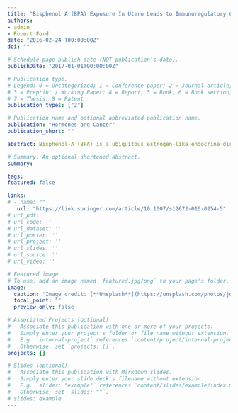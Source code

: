 ```yaml
---
title: "Bisphenol A (BPA) Exposure In Utero Leads to Immunoregulatory Cytokine Dysregulation in the Mouse Mammary Gland. Horm Canc. 2016"
authors:
- admin
- Robert Ford
date: "2016-02-24 T00:00:00Z"
doi: ""

# Schedule page publish date (NOT publication's date).
publishDate: "2017-01-01T00:00:00Z"

# Publication type.
# Legend: 0 = Uncategorized; 1 = Conference paper; 2 = Journal article;
# 3 = Preprint / Working Paper; 4 = Report; 5 = Book; 6 = Book section;
# 7 = Thesis; 8 = Patent
publication_types: ["2"]

# Publication name and optional abbreviated publication name.
publication: "Hormones and Cancer"
publication_short: ""

abstract: Bisphenol-A (BPA) is a ubiquitous estrogen-like endocrine disrupting compound (EDC). BPA exposure in utero has been linked to breast cancer and abnormal mammary gland development in mice. The recent rise in incidence of human breast cancer and decreased age of first detection suggests a possible environmental etiology. We hypothesized that developmental programming of carcinogenesis may involve an aberrant immune response. Both innate and adaptive immunity play a role in tumor suppression through cytolytic CD8, NK, and Th1 T-cells. We hypothesized that BPA exposure in utero would lead to dysregulation of both innate and adaptive immunity in the mammary gland. CD1 mice were exposed to BPA in utero during gestation (days 9–21) via osmotic minipump. At 6 weeks, the female offspring were ovariectomized and estradiol was given at 8 weeks. RNA and protein were extracted from the posterior mammary glands, and the mRNA and protein levels were measured by PCR array, qRT-PCR, and western blot. In mouse mammary tissue, BPA exposure in utero significantly decreased the expression of members of the chemokine CXC family (Cxcl2, Cxcl4, Cxcl14, and Ccl20), interleukin 1 (Il1) gene family (Il1β and Il1rn), interleukin 2 gene family (Il7 receptor), and interferon gene family (interferon regulatory factor 9 (Irf9), as well as immune response gene 1 (Irg1). Additionally, BPA exposure in utero decreased Esr1 receptor gene expression and increased Esr2 receptor gene expression. In utero exposure of BPA resulted in significant changes to inflammatory modulators within mammary tissue. We suggest that dysregulation of inflammatory cytokines, both pro-inflammatory and anti-inflammatory, leads to a microenvironment that may promote disordered cell growth through inhibition of the immune response that targets cancer cells.

# Summary. An optional shortened abstract.
summary:

tags:
featured: false

links:
# - name: ""
   url: "https://link.springer.com/article/10.1007/s12672-016-0254-5"
# url_pdf: 
# url_code: ''
# url_dataset: ''
# url_poster: ''
# url_project: ''
# url_slides: ''
# url_source: ''
# url_video: ''

# Featured image
# To use, add an image named `featured.jpg/png` to your page's folder. 
image:
  caption: 'Image credit: [**Unsplash**](https://unsplash.com/photos/jdD8gXaTZsc)'
  focal_point: ""
  preview_only: false

# Associated Projects (optional).
#   Associate this publication with one or more of your projects.
#   Simply enter your project's folder or file name without extension.
#   E.g. `internal-project` references `content/project/internal-project/index.md`.
#   Otherwise, set `projects: []`.
projects: []

# Slides (optional).
#   Associate this publication with Markdown slides.
#   Simply enter your slide deck's filename without extension.
#   E.g. `slides: "example"` references `content/slides/example/index.md`.
#   Otherwise, set `slides: ""`.
# slides: example
---
```




